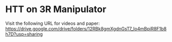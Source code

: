 # HTT on 3R Manipulator

Visit the following URL for videos and paper:
https://drive.google.com/drive/folders/12RBk8gmXgdnGsT7_Io4mBpiR8F1b8h7D?usp=sharing
